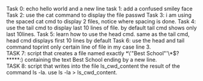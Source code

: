 Task 0: echo hello world and a new line
task 1: add a confused smiley face
Task 2: use the cat command to display the file passwd
Task 3: i am using the spaced cat cmd to display 2 files, notice where spacing is done.
Task 4: use the tail cmd to display last 10 lines of file. by default tail cmd shows only last 10lines.
Task 5: learn how to use the head cmd. same as the tail cmd, head cmd displays first 10 lines by default
Task 6: use the head and tail command toprint only certain line of file in my case line 3.	
TASK 7: script that creates a file named exactly \*\\'"Best School"\'\\*$\?\*\*\*\*\*:) containing the text Best School ending by a new line.	
TASK 8: script that writes into the file ls_cwd_content the result of the command ls -la. use ls -la > ls_cwd_content.

